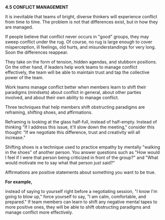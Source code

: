 **4.5 CONFLICT MANAGEMENT**

It is inevitable that teams of bright, diverse thinkers will experience conflict from time
to time. The problem is not that differences exist, but in how they are managed.

If people believe that conflict never occurs in "good" groups, they may sweep conflict under the rug. Of course, no rug is large enough to cover misperception, ill feelings, old hurts, and
misunderstandings for very long. Soon the differences reappear.

 They take on the form of tension, hidden agendas, and stubborn positions. On the other hand, if leaders help work teams to manage conflict effectively, the team will be able to maintain trust and tap the collective power of the team. 
 
 Work teams manage conflict better when members learn to shift their paradigms (mindsets) about conflict in general, about other parties involved, and about their own ability to manage conflict.
 
  Three techniques that help members shift obstructing paradigms are reframing, shifting shoes, and affirmations.

Reframing is looking at the glass half-full, instead of half-empty. Instead of thinking "If I address this issue, it'll slow down the meeting," consider this thought: "If we negotiate this difference, trust and creativity will all increase."

Shifting shoes is a technique used to practice empathy by mentally "walking in the shoes" of another person. You answer questions such as "How would I feel if I were that person being criticized in front of the group?" and "What would motivate me to say what that person just said?"

Affirmations are positive statements about something you want to be true. 

**For example,**

instead of saying to yourself right before a negotiating session, "I know I'm going to blow up," force yourself to say, "I am calm, comfortable, and prepared." If team members can learn to shift any negative mental tapes to more positive ones, they will be able to shift obstructing paradigms and manage conflict more effectively.
